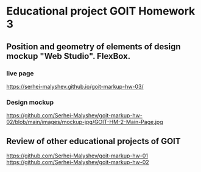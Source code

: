 # Educational project GOIT Homework 3

## Position and geometry of elements of design mockup "Web Studio". FlexBox.

### live page

https://serhei-malyshev.github.io/goit-markup-hw-03/

### Design mockup

https://github.com/Serhei-Malyshev/goit-markup-hw-02/blob/main/images/mockup-jpg/GOIT-HM-2-Main-Page.jpg

## Review of other educational projects of GOIT

https://github.com/Serhei-Malyshev/goit-markup-hw-01
https://github.com/Serhei-Malyshev/goit-markup-hw-02

